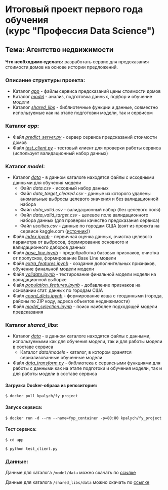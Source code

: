 # Итоговый проект первого года обучения <br /> (курс "Профессия Data Science")
## Тема: Агентство недвижимости

**Что необходимо сделать:** разработать сервис для предсказания стоимости домов на основе истории предложений.

### Описание структуры проекта:

* Каталог *[app](https://github.com/kpalych/fy_project/blob/master/app)* - файлы сервиса предсказаний цены стоимости домов
* Каталог *[model](https://github.com/kpalych/fy_project/blob/master/model)* - анализ, подготовка данных, подбор и обучение модели
* Каталог *[shared_libs](https://github.com/kpalych/fy_project/blob/master/shared_libs)* - библиотечные функции и данные, совместно используемые как на этапе подготовки модели, так и сервисом

### Каталог *app*:

* Файл *[predict_server.py](https://github.com/kpalych/fy_project/blob/master/app/predict_server.py)* - сервер сервиса предсказаний стоимости домов
* Файл *[test_client.py](https://github.com/kpalych/fy_project/blob/master/app/test_client.py)* - тестовый клиент для проверки работы сервиса (использует валидационный набор данных)

### Каталог *model*:

* Каталог *[data](https://github.com/kpalych/fy_project/blob/master/model/data)* - в данном каталоге находятся файлы с исходными данными для обучения модели
    * Файл *data.csv* - исходный набор данных
    * Файл *data_target_cleared.csv* - данные из которого удалены аномальные выбросы целевого значения и без валидационной набора
    * Файл *data_valid.csv* - валидационный набор (без целевого поля)
    * Файл *data_valid_target.csv* - целевое поле валидационного набора данных (для проверки качество предсказания сервиса)
    * Файл *uscities.csv* - данные по городам США (взят из проекта на сервисе kaggle.com ([источник](https://www.kaggle.com/datasets/sergejnuss/united-states-cities-database)))
* Файл *[index.ipynb](https://github.com/kpalych/fy_project/blob/master/model/index.ipynb)* - первичная оценка данных, очистка целевого параметра от выбросов, формирование основного и валидационного даборов данных
* Файл *[base_line.ipynb](https://github.com/kpalych/fy_project/blob/master/model/base_line.ipynb)* - предобработка базовых признаков, очистка от пропусков, формирование Base Line модели
* Файл *[extra_features.ipynb](https://github.com/kpalych/fy_project/blob/master/model/extra_features.ipynb)* - создание дополнительных признаков, обучение финальной модели модели
* Файл *[validate.ipynb](https://github.com/kpalych/fy_project/blob/master/model/validate.ipynb)* - тестирование финальной модели модели на валидационной выборке
* Файл *[population_features.ipynb](https://github.com/kpalych/fy_project/blob/master/model/population_features.ipynb)* - добавление признаков на основании стат. данных по городам США
* Файл *[coord_dicts.ipynb](https://github.com/kpalych/fy_project/blob/master/model/coord_dicts.ipynb)* - формирование кэша с геоданными (города, районы по ZIP коду, адреса объектов недвижимости)
* Файл *[model_selection.ipynb](https://github.com/kpalych/fy_project/blob/master/model/model_selection.ipynb)* - поиск наиболее подходящей модели предсказания

### Каталог *shared_libs*:

* Каталог *[data](https://github.com/kpalych/fy_project/blob/master/shared_libs/data)* - в данном каталоге находятся файлы с данными, используемыми как для обучения модели, так и для работы модели в составе сервиса
    * Каталог *data/models* - каталог, в котором хранятся сериализованные обученные модели
* Файл *[data_transform.py](https://github.com/kpalych/fy_project/blob/master/shared_libs/data_transform.py)* - библиотека с сервисными функциями для работы с данными как на этапе подготоки и обучения модели, так и для работы модели в составе сервиса

#### Загрузка Docker-образа из репозитория:

`$ docker pull kpalych/fy_project`

#### Запуск сервиса:

`$ docker run -d --rm --name=fyp_container -p=80:80 kpalych/fy_project`

#### Тест сервиса:

`$ cd app`

`$ python test_client.py`

### Данные:

Данные для каталога `/model/data` можно скачать по [ссылке](https://disk.ya.ru/zsrytSEHGZDFrgb)

Данные для каталога `/shared_libs/data` можно скачать по [ссылке](https://disk.ya.ru/zsrytSEHGZDFrgb)

